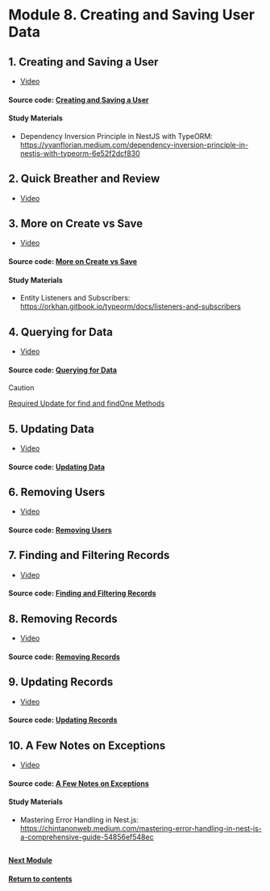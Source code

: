 # Module 8. Creating and Saving User Data
## 1. Creating and Saving a User
- [Video](https://youtu.be/o9vCyGK_rTc)

#### Source code: [Creating and Saving a User](https://github.com/yaskutsWeb/nestJs-course/tree/master/source/module%208/1.%20Creating%20and%20Saving%20a%20User/mycv)

#### Study Materials
- Dependency Inversion Principle in NestJS with TypeORM: https://yvanflorian.medium.com/dependency-inversion-principle-in-nestjs-with-typeorm-6e52f2dcf830

## 2. Quick Breather and Review
- [Video](https://youtu.be/LNf3oU0Nfy4)

## 3. More on Create vs Save
- [Video](https://youtu.be/23ZuAXTB34U)
  
#### Source code: [More on Create vs Save](https://github.com/yaskutsWeb/nestJs-course/tree/master/source/module%208/3.%20More%20on%20Create%20vs%20Save/mycv)

#### Study Materials
- Entity Listeners and Subscribers: https://orkhan.gitbook.io/typeorm/docs/listeners-and-subscribers

## 4. Querying for Data
- [Video](https://youtu.be/J8rL20LdKUo)

#### Source code: [Querying for Data](https://github.com/yaskutsWeb/nestJs-course/tree/master/source/module%208/4.%20Querying%20for%20Data)

> [!CAUTION]
> [Required Update for find and findOne Methods](https://github.com/yaskutsWeb/nestJs-course/blob/master/source/module%208/4.%20Querying%20for%20Data/5.%20Required%20Update%20for%20find%20and%20findOne%20Methods.html) 

## 5. Updating Data
- [Video](https://youtu.be/O9Ijnd-r7MY)

#### Source code: [Updating Data](https://github.com/yaskutsWeb/nestJs-course/tree/master/source/module%208/5.%20Updating%20Data/mycv)

## 6. Removing Users
- [Video](https://youtu.be/Q0jjDHqf7fk)

#### Source code: [Removing Users](https://github.com/yaskutsWeb/nestJs-course/tree/master/source/module%208/6.%20Removing%20Users/mycv)

## 7. Finding and Filtering Records
- [Video](https://youtu.be/xvememcNu0U)

#### Source code: [Finding and Filtering Records](https://github.com/yaskutsWeb/nestJs-course/tree/master/source/module%208/7.%20Finding%20and%20Filtering%20Records/mycv)

## 8. Removing Records
- [Video](https://youtu.be/3bqX5zuGfUQ)

#### Source code: [Removing Records](https://github.com/yaskutsWeb/nestJs-course/tree/master/source/module%208/8.%20Removing%20Records/mycv)

## 9. Updating Records
- [Video](https://youtu.be/jltWw2m2wpE)

#### Source code: [Updating Records](https://github.com/yaskutsWeb/nestJs-course/tree/master/source/module%208/9.%20Updating%20Records/mycv)

## 10. A Few Notes on Exceptions
- [Video](https://youtu.be/5r43-_kwgUw)

#### Source code: [A Few Notes on Exceptions](https://github.com/yaskutsWeb/nestJs-course/tree/master/source/module%208/10.%20A%20Few%20Notes%20on%20Exceptions/mycv)

#### Study Materials
- Mastering Error Handling in Nest.js: https://chintanonweb.medium.com/mastering-error-handling-in-nest-js-a-comprehensive-guide-54856ef548ec


##
#### [Next Module](https://github.com/yaskutsWeb/nestJs-course/tree/master/source/module%209)
#### [Return to contents](https://github.com/yaskutsWeb/nestJs-course/tree/master)
##
